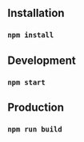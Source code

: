 ## Installation

### `npm install`

## Development

### `npm start`

## Production

### `npm run build`
